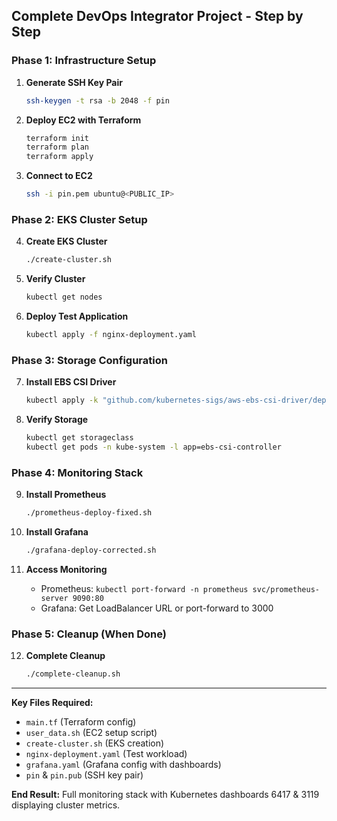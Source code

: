 ## Complete DevOps Integrator Project - Step by Step

### **Phase 1: Infrastructure Setup**
1. **Generate SSH Key Pair**
   ```bash
   ssh-keygen -t rsa -b 2048 -f pin
   ```

2. **Deploy EC2 with Terraform**
   ```bash
   terraform init
   terraform plan
   terraform apply
   ```

3. **Connect to EC2**
   ```bash
   ssh -i pin.pem ubuntu@<PUBLIC_IP>
   ```

### **Phase 2: EKS Cluster Setup**
4. **Create EKS Cluster**
   ```bash
   ./create-cluster.sh
   ```

5. **Verify Cluster**
   ```bash
   kubectl get nodes
   ```

6. **Deploy Test Application**
   ```bash
   kubectl apply -f nginx-deployment.yaml
   ```

### **Phase 3: Storage Configuration**
7. **Install EBS CSI Driver**
   ```bash
   kubectl apply -k "github.com/kubernetes-sigs/aws-ebs-csi-driver/deploy/kubernetes/overlays/stable/?ref=release-1.20"
   ```

8. **Verify Storage**
   ```bash
   kubectl get storageclass
   kubectl get pods -n kube-system -l app=ebs-csi-controller
   ```

### **Phase 4: Monitoring Stack**
9. **Install Prometheus**
   ```bash
   ./prometheus-deploy-fixed.sh
   ```

10. **Install Grafana**
    ```bash
    ./grafana-deploy-corrected.sh
    ```

11. **Access Monitoring**
    - Prometheus: `kubectl port-forward -n prometheus svc/prometheus-server 9090:80`
    - Grafana: Get LoadBalancer URL or port-forward to 3000

### **Phase 5: Cleanup (When Done)**
12. **Complete Cleanup**
    ```bash
    ./complete-cleanup.sh
    ```

---

**Key Files Required:**
- `main.tf` (Terraform config)
- `user_data.sh` (EC2 setup script)
- `create-cluster.sh` (EKS creation)
- `nginx-deployment.yaml` (Test workload)
- `grafana.yaml` (Grafana config with dashboards)
- `pin` & `pin.pub` (SSH key pair)

**End Result:** Full monitoring stack with Kubernetes dashboards 6417 & 3119 displaying cluster metrics.